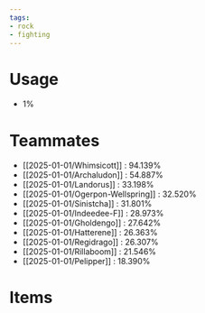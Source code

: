 ```yaml
---
tags:
- rock
- fighting
---
```

# Usage
- 1%
# Teammates
- [[2025-01-01/Whimsicott]] : 94.139%
- [[2025-01-01/Archaludon]] : 54.887%
- [[2025-01-01/Landorus]] : 33.198%
- [[2025-01-01/Ogerpon-Wellspring]] : 32.520%
- [[2025-01-01/Sinistcha]] : 31.801%
- [[2025-01-01/Indeedee-F]] : 28.973%
- [[2025-01-01/Gholdengo]] : 27.642%
- [[2025-01-01/Hatterene]] : 26.363%
- [[2025-01-01/Regidrago]] : 26.307%
- [[2025-01-01/Rillaboom]] : 21.546%
- [[2025-01-01/Pelipper]] : 18.390%
# Items